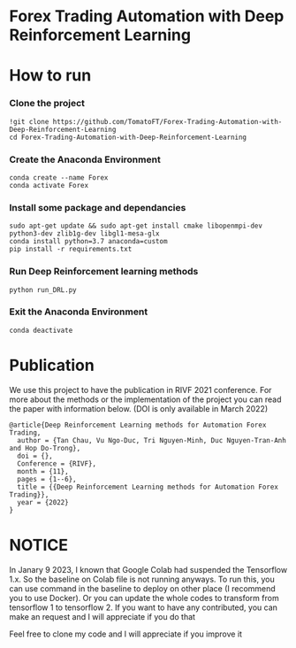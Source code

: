 # Forex Trading Automation with Deep Reinforcement Learning
<h1>How to run</h1>

### Clone the project
```
!git clone https://github.com/TomatoFT/Forex-Trading-Automation-with-Deep-Reinforcement-Learning
cd Forex-Trading-Automation-with-Deep-Reinforcement-Learning
```

### Create the Anaconda Environment
```
conda create --name Forex
conda activate Forex
```

### Install some package and dependancies
```
sudo apt-get update && sudo apt-get install cmake libopenmpi-dev python3-dev zlib1g-dev libgl1-mesa-glx
conda install python=3.7 anaconda=custom
pip install -r requirements.txt
```

### Run Deep Reinforcement learning methods
```
python run_DRL.py
```

### Exit the Anaconda Environment
```
conda deactivate
```

<h1>Publication</h1>
<p>We use this project to have the publication in RIVF 2021 conference. For more about the methods or the implementation of the project you can read the paper with information below. (DOI is only available in March 2022)</p>

```
@article{Deep Reinforcement Learning methods for Automation Forex Trading,
  author = {Tan Chau, Vu Ngo-Duc, Tri Nguyen-Minh, Duc Nguyen-Tran-Anh and Hop Do-Trong},
  doi = {},
  Conference = {RIVF},
  month = {11},
  pages = {1--6},
  title = {{Deep Reinforcement Learning methods for Automation Forex Trading}},
  year = {2022}
}
```

 <h1>NOTICE</h1>
 <p>In Janary 9 2023, I known that Google Colab had suspended the Tensorflow 1.x. So the baseline on Colab file is not running anyways. To run this, you can use command in the baseline to deploy on other place (I recommend you to use Docker). Or you can update the whole codes to transform from tensorflow 1 to tensorflow 2. If you want to have any contributed, you can make an request and I will appreciate if you do that<p>
 
 <p>Feel free to clone my code and I will appreciate if you improve it</p>

